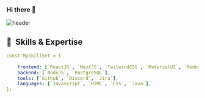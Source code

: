 
### Hi there 👋
![header](https://capsule-render.vercel.app/api?type=venom&color=auto&height=300&section=header&text=I%27m%20Raj%20Kumbaji&fontSize=90)

<h2> 🚀 &nbsp;Skills & Expertise</h2>


```yaml
const MySkillSet = {
 
    frontend: [`ReactJS`, `NextJS`, `TailwindCSS`, `MaterialUI`, `Redux Toolkit`, `Redux`],
    backend: [`NodeJS`, `PostgreSQL`],
    tools: [`Github`, `Discord`, `Jira`],
    languages: [`Javascript`, `HTML`, `CSS`, `Java`],
};

```




<!--
**kumbajirajkumar123/kumbajirajkumar123** is a ✨ _special_ ✨ repository because its `README.md` (this file) appears on your GitHub profile.

Here are some ideas to get you started:

- 🔭 I’m currently working on ...
- 🌱 I’m currently learning ...
- 👯 I’m looking to collaborate on ...
- 🤔 I’m looking for help with ...
- 💬 Ask me about ...
- 📫 How to reach me: ...
- 😄 Pronouns: ...
- ⚡ Fun fact: ...
-->

